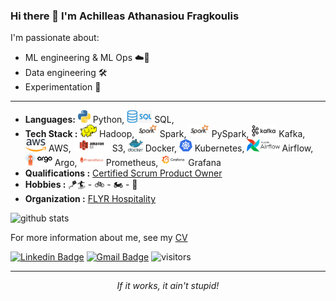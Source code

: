 ### Hi there 👋 I'm Achilleas Athanasiou Fragkoulis

I'm passionate about:
- ML engineering & ML Ops :cloud::rocket:
- Data engineering :hammer_and_wrench:
- Experimentation :microscope:

<hr \>

- **Languages:** <img src="https://github.com/achilleasatha/achilleasatha/blob/master/assets/python.jpg?raw=true" height="20"> Python, 
                   <img src="https://github.com/achilleasatha/achilleasatha/blob/master/assets/sql.jpg?raw=true" height="20"> SQL, 
- **Tech Stack :** <img src="https://github.com/achilleasatha/achilleasatha/blob/master/assets/hadoop.png?raw=true" height="20"> Hadoop,
                    <img src="https://github.com/achilleasatha/achilleasatha/blob/master/assets/spark.png?raw=true" height="20"> Spark,
                    <img src="https://github.com/achilleasatha/achilleasatha/blob/master/assets/spark.png?raw=true" height="20"> PySpark,
                    <img src="https://github.com/achilleasatha/achilleasatha/blob/master/assets/kafka.png?raw=true" height="20"> Kafka,
                    <img src="https://github.com/achilleasatha/achilleasatha/blob/master/assets/aws.png?raw=true" height="20"> AWS,
                    <img src="https://github.com/achilleasatha/achilleasatha/blob/master/assets/s3.png?raw=true" height="20"> S3,
                    <img src="https://github.com/achilleasatha/achilleasatha/blob/master/assets/docker.png?raw=true" height="20"> Docker,
                    <img src="https://github.com/achilleasatha/achilleasatha/blob/master/assets/kubernetes.png?raw=true" height="20"> Kubernetes,
                    <img src="https://github.com/achilleasatha/achilleasatha/blob/master/assets/airflow.png?raw=true" height="20"> Airflow,
                    <img src="https://github.com/achilleasatha/achilleasatha/blob/master/assets/argo.png?raw=true" height="20"> Argo,
                    <img src="https://github.com/achilleasatha/achilleasatha/blob/master/assets/prometheus.png?raw=true" height="20"> Prometheus,
                    <img src="https://github.com/achilleasatha/achilleasatha/blob/master/assets/grafana.png?raw=true" height="20"> Grafana
- **Qualifications :** [Certified Scrum Product Owner](http://bcert.me/sadfwakig)
- **Hobbies :** :kite::surfer: - :bike: - :motorcycle: - :minibus:
- **Organization :** [FLYR Hospitality](https://flyr.com/hospitality/)

![github stats](https://github-readme-stats.vercel.app/api?username=achilleasatha&theme=react&show_icons=true)

For more information about me, see my [CV](https://https://github.com/achilleasatha/achilleasatha.github.io/cv)

[![Linkedin Badge](https://img.shields.io/badge/-Achilleas_Athanasiou_Fragkoulis-blue?style=flat-square&logo=Linkedin&logoColor=white)](https://www.linkedin.com/in/achilleasathanasiou/) [![Gmail Badge](https://img.shields.io/badge/-achilleasatha@gmail.com-c14438?style=flat-square&logo=Gmail&logoColor=white&link=mailto:achilleasatha@gmail.com)](mailto:achilleasatha@gmail.com)
![visitors](https://visitor-badge.glitch.me/badge?page_id=achilleasatha.achilleasatha) 

<hr \>
</p>
<p align="center">
   <i>If it works, it ain't stupid!</i>
</p>       
 


